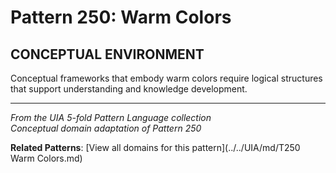 # Pattern 250: Warm Colors

## CONCEPTUAL ENVIRONMENT

Conceptual frameworks that embody warm colors require logical structures that support understanding and knowledge development.

---

*From the UIA 5-fold Pattern Language collection*  
*Conceptual domain adaptation of Pattern 250*

**Related Patterns**: [View all domains for this pattern](../../UIA/md/T250 Warm Colors.md)